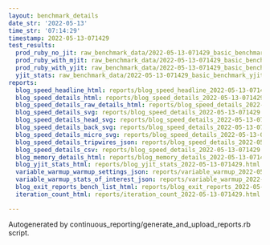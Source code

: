 ```yaml
---
layout: benchmark_details
date_str: '2022-05-13'
time_str: '07:14:29'
timestamp: 2022-05-13-071429
test_results:
  prod_ruby_no_jit: raw_benchmark_data/2022-05-13-071429_basic_benchmark_prod_ruby_no_jit.json
  prod_ruby_with_mjit: raw_benchmark_data/2022-05-13-071429_basic_benchmark_prod_ruby_with_mjit.json
  prod_ruby_with_yjit: raw_benchmark_data/2022-05-13-071429_basic_benchmark_prod_ruby_with_yjit.json
  yjit_stats: raw_benchmark_data/2022-05-13-071429_basic_benchmark_yjit_stats.json
reports:
  blog_speed_headline_html: reports/blog_speed_headline_2022-05-13-071429.html
  blog_speed_details_html: reports/blog_speed_details_2022-05-13-071429.html
  blog_speed_details_raw_details_html: reports/blog_speed_details_2022-05-13-071429.raw_details.html
  blog_speed_details_svg: reports/blog_speed_details_2022-05-13-071429.svg
  blog_speed_details_head_svg: reports/blog_speed_details_2022-05-13-071429.head.svg
  blog_speed_details_back_svg: reports/blog_speed_details_2022-05-13-071429.back.svg
  blog_speed_details_micro_svg: reports/blog_speed_details_2022-05-13-071429.micro.svg
  blog_speed_details_tripwires_json: reports/blog_speed_details_2022-05-13-071429.tripwires.json
  blog_speed_details_csv: reports/blog_speed_details_2022-05-13-071429.csv
  blog_memory_details_html: reports/blog_memory_details_2022-05-13-071429.html
  blog_yjit_stats_html: reports/blog_yjit_stats_2022-05-13-071429.html
  variable_warmup_warmup_settings_json: reports/variable_warmup_2022-05-13-071429.warmup_settings.json
  variable_warmup_stats_of_interest_json: reports/variable_warmup_2022-05-13-071429.stats_of_interest.json
  blog_exit_reports_bench_list_html: reports/blog_exit_reports_2022-05-13-071429.bench_list.html
  iteration_count_html: reports/iteration_count_2022-05-13-071429.html

---
```

Autogenerated by continuous_reporting/generate_and_upload_reports.rb script.
